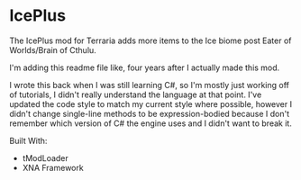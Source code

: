 # IcePlus
The IcePlus mod for Terraria adds more items to the Ice biome post Eater of Worlds/Brain of Cthulu.

I'm adding this readme file like, four years after I actually made this mod.

I wrote this back when I was still learning C#, so I'm mostly just working off of tutorials, I didn't really understand the language at that point.
I've updated the code style to match my current style where possible, however I didn't change single-line methods to be expression-bodied because I don't remember which version of C# the engine uses and I didn't want to break it.

Built With:
 - tModLoader
 - XNA Framework
